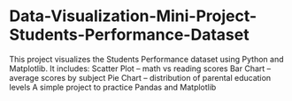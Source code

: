 # Data-Visualization-Mini-Project-Students-Performance-Dataset
This project visualizes the Students Performance dataset using Python and Matplotlib. It includes:  Scatter Plot – math vs reading scores  Bar Chart – average scores by subject  Pie Chart – distribution of parental education levels  A simple project to practice Pandas and Matplotlib
